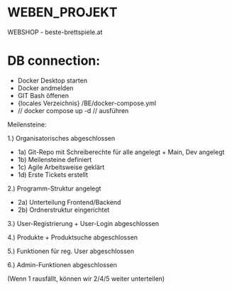 # WEBEN_PROJEKT
WEBSHOP - beste-brettspiele.at

# DB connection:

- Docker Desktop starten
- Docker andmelden
- GIT Bash öffenen
- {locales Verzeichnis} /BE/docker-compose.yml
- // docker compose up -d // ausführen


Meilensteine:

1.) Organisatorisches abgeschlossen
  - 1a) Git-Repo mit Schreiberechte für alle angelegt + Main, Dev angelegt
  - 1b) Meilensteine definiert
  - 1c) Agile Arbeitsweise geklärt
  - 1d) Erste Tickets erstellt

2.) Programm-Struktur angelegt
  - 2a) Unterteilung Frontend/Backend
  - 2b) Ordnerstruktur eingerichtet

3.) User-Registrierung + User-Login abgeschlossen

4.) Produkte + Produktsuche abgeschlossen

5.) Funktionen für reg. User abgeschlossen

6.) Admin-Funktionen abgeschlossen

(Wenn 1 rausfällt, können wir 2/4/5 weiter unterteilen)
